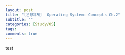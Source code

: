 ```yaml
---
layout: post
title: "[운영체제]  Operating System: Concepts Ch.2"
subtitle: ""
categories: [Study/OS]
tags:
comments: true
---
```

test
